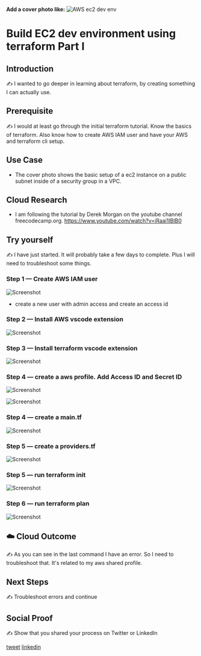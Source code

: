 **Add a cover photo like:**
![AWS ec2 dev env](ec2_dev_environment.png)

# Build EC2 dev environment using terraform Part I

## Introduction

✍️ I wanted to go deeper in learning about terraform, by creating something I can actually use.

## Prerequisite

✍️ I would at least go through the initial terraform tutorial. Know the basics of terraform. Also know how to create AWS IAM user and have your AWS and terraform cli setup.

## Use Case

- The cover photo shows the basic setup of a ec2 instance on a public subnet inside of a security group in a VPC.

## Cloud Research

- I am following the tutorial by Derek Morgan on the youtube channel freecodecamp.org. https://www.youtube.com/watch?v=iRaai1IBlB0

## Try yourself

✍️ I have just started. It will probably take a few days to complete. Plus I will need to troubleshoot some things.

### Step 1 — Create AWS IAM user

![Screenshot](aws_create_user.png)
- create a new user with admin access and create an access id

### Step 2 — Install AWS vscode extension

![Screenshot](aws_extension.png)

### Step 3 — Install terraform vscode extension

![Screenshot](terraformExtension.png)

### Step 4 — create a aws profile. Add Access ID and Secret ID

![Screenshot](CreateProfile.png)

![Screenshot](profile2.png)

### Step 4 — create a main.tf

![Screenshot](maintf.png)

### Step 5 — create a providers.tf

![Screenshot](providerstf.png)

### Step 5 — run terraform init

![Screenshot](terraforminit.png)

### Step 6 — run terraform plan

![Screenshot](terraform_plan.png)

## ☁️ Cloud Outcome

✍️ As you can see in the last command I have an error. So I need to troubleshoot that. It's related to my aws shared profile.

## Next Steps

✍️ Troubleshoot errors and continue

## Social Proof

✍️ Show that you shared your process on Twitter or LinkedIn

[tweet](https://twitter.com/DemianJennings/status/1586009772746104832)
[linkedin](https://www.linkedin.com/posts/demian-jennings_100daysofcloud-terraform-ec2-activity-6991776165619232768-Vy9e?utm_source=share&utm_medium=member_desktop)
